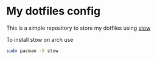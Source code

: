 # My dotfiles config

This is a simple repository to store my dotfiles using [stow](https://www.gnu.org/software/stow/) 

To install stow on arch use 

```bash
sudo pacman -S stow
```

